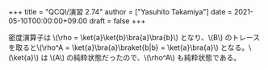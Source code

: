 +++
title = "QCQI/演習 2.74"
author = ["Yasuhito Takamiya"]
date = 2021-05-10T00:00:00+09:00
draft = false
+++

密度演算子は \\(\rho = \ket{a}\ket{b}\bra{a}\bra{b}\\) となり、\\(B\\) のトレースを取ると\\(\rho^A = \ket{a}\bra{a}\braket{b|b} = \ket{a}\bra{a}\\) となる。\\(\ket{a}\\) は \\(A\\) の純粋状態だったので、\\(\rho^A\\) も純粋状態である。
